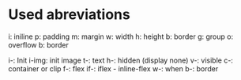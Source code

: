 # Used abreviations

i:	iniline
p:	padding
m:	margin
w: width
h: height
b: border
g: group
o: overflow
b: border

i-:	Init
	i-img: init image
t-:	text
h-: hidden (display none)
v-: visible
c-: container or clip
f-: flex
if-: iflex - inline-flex
w-: when
b-: border
